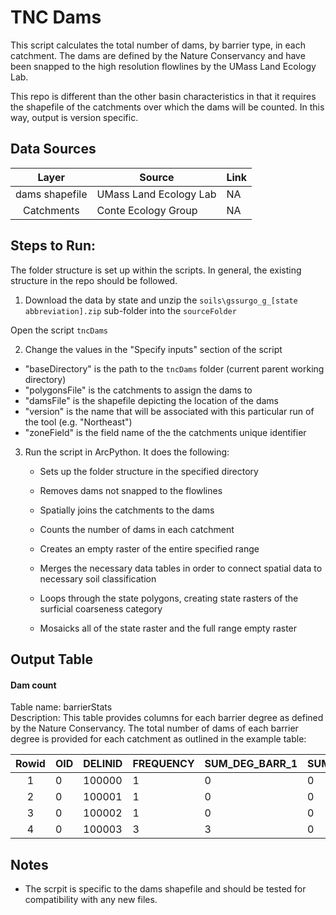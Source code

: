 TNC Dams
========

This script calculates the total number of dams, by barrier type, in each catchment. The dams are defined by the Nature Conservancy and have been snapped to the high resolution flowlines by the UMass Land Ecology Lab.

This repo is different than the other basin characteristics in that it requires the shapefile of the catchments over which the dams will be counted. In this way, output is version specific.

## Data Sources
| Layer           | Source                 | Link |
|:-----:          | ------                 | ---- |
| dams shapefile  | UMass Land Ecology Lab | NA   |
| Catchments      | Conte Ecology Group    | NA   |

## Steps to Run:

The folder structure is set up within the scripts. In general, the existing structure in the repo should be followed.

1. Download the data by state and unzip the `soils\gssurgo_g_[state abbreviation].zip` sub-folder into the `sourceFolder`

Open the script `tncDams`

2. Change the values in the "Specify inputs" section of the script
 - "baseDirectory" is the path to the `tncDams` folder (current parent working directory)
 - "polygonsFile" is the catchments to assign the dams to
 - "damsFile" is the shapefile depicting the location of the dams
 - "version" is the name that will be associated with this particular run of the tool (e.g. "Northeast")
 - "zoneField" is the field name of the the catchments unique identifier

3. Run the script in ArcPython. It does the following:
   - Sets up the folder structure in the specified directory
   - Removes dams not snapped to the flowlines
   - Spatially joins the catchments to the dams
   - Counts the number of dams in each catchment
   
   - Creates an empty raster of the entire specified range
   - Merges the necessary data tables in order to connect spatial data to necessary soil classification
   - Loops through the state polygons, creating state rasters of the surficial coarseness category
   - Mosaicks all of the state raster and the full range empty raster



## Output Table

#### Dam count
Table name: barrierStats <br>
Description: This table provides columns for each barrier degree as defined by the Nature Conservancy. The total number of dams of each barrier degree is provided for each catchment as outlined in the example table:

| Rowid  | OID  | DELINID | FREQUENCY | SUM_DEG_BARR_1 | SUM_DEG_BARR_2 | SUM_DEG_BARR_3 | SUM_DEG_BARR_4 | SUM_DEG_BARR_5 | SUM_DEG_BARR_6 | SUM_DEG_BARR_7 |
|:-----: | ---- | ------- | --------- | -------------- | -------------- | -------------- | -------------- | -------------- | -------------- | -------------- |
|  1     | 0    | 100000  |    1      |       0        |       0        |       0        |       0        |       0        |       0        |       0        |
|  2     | 0    | 100001  |    1      |       0        |       0        |       0        |       0        |       0        |       0        |       0        |
|  3     | 0    | 100002  |    1      |       0        |       0        |       0        |       0        |       0        |       0        |       0        |
|  4     | 0    | 100003  |    3      |       3        |       0        |       0        |       0        |       0        |       0        |       0        |


## Notes

- The scrpit is specific to the dams shapefile and should be tested for compatibility with any new files.

